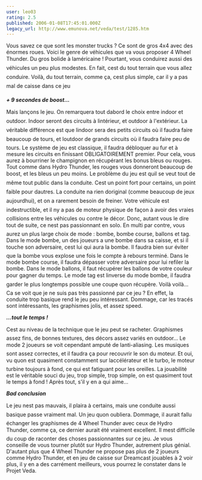 ```yaml
---
user: leo03
rating: 2.5
published: 2006-01-08T17:45:01.000Z
legacy_url: http://www.emunova.net/veda/test/1285.htm
---
```

Vous savez ce que sont les monster trucks ? Ce sont de gros 4x4 avec des énormes roues. Voici le genre de véhicules que va vous proposer 4 Wheel Thunder. Du gros bolide à laméricaine ! Pourtant, vous conduirez aussi des véhicules un peu plus modestes. En fait, cest du tout terrain que vous allez conduire. Voilà, du tout terrain, comme ça, cest plus simple, car il y a pas mal de caisse dans ce jeu  

  

_**+ 9 secondes de boost...**_  

  

Mais lançons le jeu. On remarquera tout dabord le choix entre indoor et outdoor. Indoor seront des circuits à lintérieur, et outdoor à l'extérieur. La véritable différence est que lindoor sera des petits circuits où il faudra faire beaucoup de tours, et loutdoor de grands circuits où il faudra faire peu de tours. Le système de jeu est classique, il faudra débloquer au fur et à mesure les circuits en finissant OBLIGATOIREMENT premier. Pour cela, vous aurez à bourriner le champignon en récupérant les bonus bleus ou rouges. Tout comme dans Hydro Thunder, les rouges vous donneront beaucoup de boost, et les bleus un peu moins. Le problème du jeu est quil se veut tout de même tout public dans la conduite. Cest un point fort pour certains, un point faible pour dautres. La conduite na rien doriginal (comme beaucoup de jeux aujourdhui), et on a rarement besoin de freiner. Votre véhicule est indestructible, et il ny a pas de moteur physique de façon à avoir des vraies collisions entre les véhicules ou contre le décor. Donc, autant vous le dire tout de suite, ce nest pas passionnant en solo. En multi par contre, vous aurez un plus large choix de mode : bombe, bombe course, ballons et tag. Dans le mode bombe, un des joueurs a une bombe dans sa caisse, et si il touche son adversaire, cest lui qui aura la bombe. Il faudra bien sur éviter que la bombe vous explose une fois le compte à rebours terminé. Dans le mode bombe course, il faudra dépasser votre adversaire pour lui refiler la bombe. Dans le mode ballons, il faut récupérer les ballons de votre couleur pour gagner du temps. Le mode tag est linverse du mode bombe, il faudra garder le plus longtemps possible une coupe quon récupère. Voilà voilà... Ca se voit que je ne suis pas très passionné par ce jeu ? En effet, la conduite trop basique rend le jeu peu intéressant. Dommage, car les tracés sont intéressants, les graphismes jolis, et assez speed.  

  

_**...tout le temps !**_  

  

Cest au niveau de la technique que le jeu peut se racheter. Graphismes assez fins, de bonnes textures, des décors assez variés en outdoor... Le mode 2 joueurs se voit cependant amputé de lanti-aliasing. Les musiques sont assez correctes, et il faudra ça pour recouvrir le son du moteur. Et oui, vu quon est quasiment constamment sur laccélérateur et le turbo, le moteur turbine toujours à fond, ce qui est fatiguant pour les oreilles. La jouabilité est le véritable souci du jeu, trop simple, trop simple, on est quasiment tout le temps à fond ! Après tout, s'il y en a qui aime...  

  

_**Bad conclusion**_  

  

Le jeu nest pas mauvais, il plaira à certains, mais une conduite aussi basique passe vraiment mal. Un jeu quon oubliera. Dommage, il aurait fallu échanger les graphismes de 4 Wheel Thunder avec ceux de Hydro Thunder, comme ça, ce dernier aurait été vraiment excellent. Il mest difficile du coup de raconter des choses passionnantes sur ce jeu. Je vous conseille de vous tourner plutôt sur Hydro Thunder, autrement plus génial. D'autant plus que 4 Wheel Thunder ne propose pas plus de 2 joueurs comme Hydro Thunder, et en jeu de caisse sur Dreamcast jouables à 2 voir plus, il y en a des carrément meilleurs, vous pourrez le constater dans le Projet Veda.